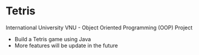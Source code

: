 # Tetris
International University VNU - Object Oriented Programming (OOP) Project

- Build a Tetris game using Java
- More features will be update in the future
